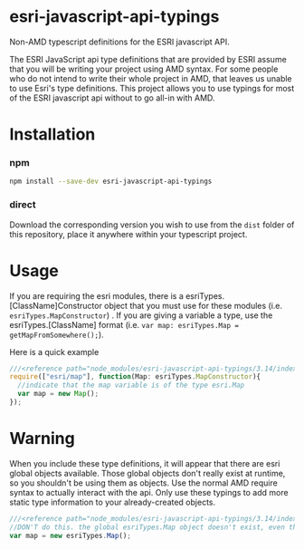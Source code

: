 # esri-javascript-api-typings

Non-AMD typescript definitions for the ESRI javascript API. 

The ESRI JavaScript api type definitions that are provided by ESRI assume that you will be writing your project using AMD syntax. For some people who do not intend to write their whole project in AMD, that leaves us unable to use Esri's type definitions. This project allows you to use typings for most of the ESRI javascript api without to go all-in with AMD.

# Installation

### npm
```bash
npm install --save-dev esri-javascript-api-typings
```

### direct
Download the corresponding version you wish to use from the `dist` folder of this repository, place it anywhere within your typescript project.


# Usage

If you are requiring the esri modules, there is a esriTypes.[ClassName]Constructor object that you must use for these modules (i.e. `esriTypes.MapConstructor`) . If you are giving a variable a type, use the esriTypes.[ClassName] format (i.e. `var map: esriTypes.Map = getMapFromSomewhere();`). 

Here is a quick example

```TypeScript
///<reference path="node_modules/esri-javascript-api-typings/3.14/index.d.ts" />
require(["esri/map"], function(Map: esriTypes.MapConstructor){
  //indicate that the map variable is of the type esri.Map
  var map = new Map();
});
```

# Warning

When you include these type definitions, it will appear that there are esri global objects available. Those global objects don't really exist at runtime, so you shouldn't be using them as objects. Use the normal AMD require syntax to actually interact with the api. Only use these typings to add more static type information to your already-created objects.

```TypeScript
///<reference path="node_modules/esri-javascript-api-typings/3.14/index.d.ts" />
//DON'T do this. the global esriTypes.Map object doesn't exist, even though this will not fail compilation.
var map = new esriTypes.Map();

```
